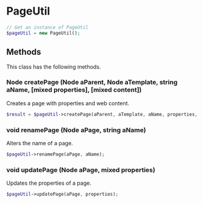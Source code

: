 # PageUtil

```php
// Get an instance of PageUtil
$pageUtil = new PageUtil();
```


## Methods
This class has the following methods.


### Node createPage (Node aParent, Node aTemplate, string aName, [mixed properties], [mixed content])
Creates a page with properties and web content.

```php
$result = $pageUtil->createPage(aParent, aTemplate, aName, properties, content);
```


### void renamePage (Node aPage, string aName)
Alters the name of a page.

```php
$pageUtil->renamePage(aPage, aName);
```


### void updatePage (Node aPage, mixed properties)
Updates the properties of a page.

```php
$pageUtil->updatePage(aPage, properties);
```


